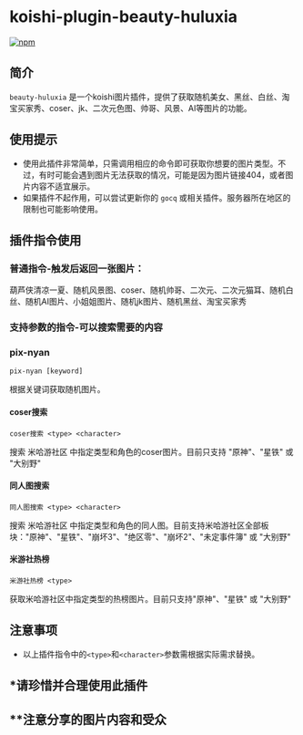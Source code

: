 # koishi-plugin-beauty-huluxia

[![npm](https://img.shields.io/npm/v/koishi-plugin-beauty-img?style=flat-square)](https://www.npmjs.com/package/koishi-plugin-beauty-huluxia)

## 简介
`beauty-huluxia` 是一个koishi图片插件，提供了获取随机美女、黑丝、白丝、淘宝买家秀、coser、jk、二次元色图、帅哥、风景、AI等图片的功能。

## 使用提示
- 使用此插件非常简单，只需调用相应的命令即可获取你想要的图片类型。不过，有时可能会遇到图片无法获取的情况，可能是因为图片链接404，或者图片内容不适宜展示。
- 如果插件不起作用，可以尝试更新你的 `gocq` 或相关插件。服务器所在地区的限制也可能影响使用。


## 插件指令使用
### 普通指令-触发后返回一张图片：
葫芦侠清凉一夏、随机风景图、coser、随机帅哥、二次元、二次元猫耳、随机白丝、随机AI图片、小姐姐图片、随机jk图片、随机黑丝、淘宝买家秀

### 支持参数的指令-可以搜索需要的内容
### pix-nyan
```
pix-nyan [keyword]
```
根据关键词获取随机图片。

#### coser搜索
```
coser搜索 <type> <character>
```
搜索 米哈游社区 中指定类型和角色的coser图片。目前只支持 "原神"、"星铁" 或 "大别野"

#### 同人图搜索
```
同人图搜索 <type> <character>
```
搜索 米哈游社区 中指定类型和角色的同人图。目前支持米哈游社区全部板块："原神"、"星铁"、"崩坏3"、"绝区零"、"崩坏2"、"未定事件簿" 或 "大别野"

#### 米游社热榜
```
米游社热榜 <type>
```
获取米哈游社区中指定类型的热榜图片。目前只支持"原神"、"星铁" 或 "大别野"

## 注意事项
- 以上插件指令中的`<type>`和`<character>`参数需根据实际需求替换。


## *请珍惜并合理使用此插件
## **注意分享的图片内容和受众




